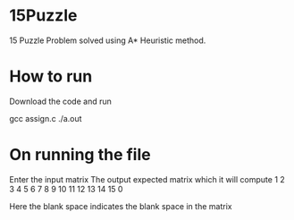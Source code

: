 # 15Puzzle
15 Puzzle Problem solved using A* Heuristic method.
# How to run
Download the code and run 

gcc assign.c
./a.out

# On running the file

Enter the input matrix
The output expected matrix which it will compute 
1 2 3 4 
5 6 7 8
9 10 11 12
13 14 15 0

Here the blank space indicates the blank space in the matrix
